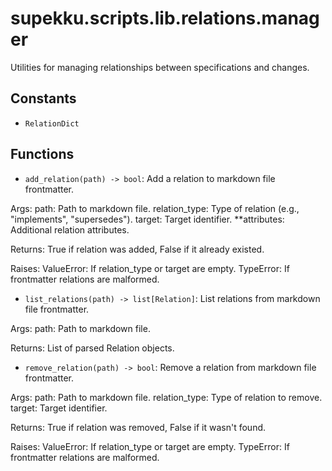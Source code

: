 # supekku.scripts.lib.relations.manager

Utilities for managing relationships between specifications and changes.

## Constants

- `RelationDict`

## Functions

- `add_relation(path) -> bool`: Add a relation to markdown file frontmatter.

Args:
  path: Path to markdown file.
  relation_type: Type of relation (e.g., "implements", "supersedes").
  target: Target identifier.
  **attributes: Additional relation attributes.

Returns:
  True if relation was added, False if it already existed.

Raises:
  ValueError: If relation_type or target are empty.
  TypeError: If frontmatter relations are malformed.
- `list_relations(path) -> list[Relation]`: List relations from markdown file frontmatter.

Args:
  path: Path to markdown file.

Returns:
  List of parsed Relation objects.
- `remove_relation(path) -> bool`: Remove a relation from markdown file frontmatter.

Args:
  path: Path to markdown file.
  relation_type: Type of relation to remove.
  target: Target identifier.

Returns:
  True if relation was removed, False if it wasn't found.

Raises:
  ValueError: If relation_type or target are empty.
  TypeError: If frontmatter relations are malformed.
